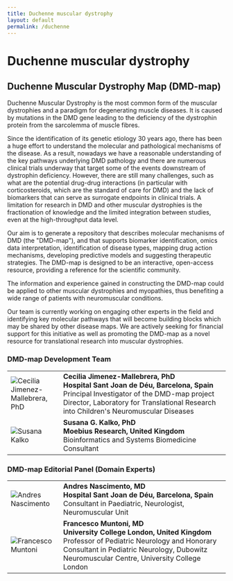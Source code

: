 ```yaml
---
title: Duchenne muscular dystrophy
layout: default
permalink: /duchenne
---
```


# Duchenne muscular dystrophy

## Duchenne Muscular Dystrophy Map (DMD-map)

<p>Duchenne Muscular Dystrophy is the most common form of the muscular dystrophies and a paradigm for degenerating muscle diseases. It is caused by mutations in the DMD gene leading to the deficiency of the dystrophin protein from the sarcolemma of muscle fibres.</p>

<p>Since the identification of its genetic etiology 30 years ago, there has been a huge effort to understand the molecular and pathological mechanisms of the disease. As a result, nowadays we have a reasonable understanding of the key pathways underlying DMD pathology and there are numerous clinical trials underway that target some of the events downstream of dystrophin deficiency. However, there are still many challenges, such as what are the potential drug-drug interactions (in particular with corticosteroids, which are the standard of care for DMD) and the lack of biomarkers that can serve as surrogate endpoints in clinical trials. A limitation for research in DMD and other muscular dystrophies is the fractionation of knowledge and the limited integration between studies, even at the high-throughput data level.</p>

<p>Our aim is to generate a repository that describes molecular mechanisms of DMD (the "DMD-map"), and that supports biomarker identification, omics data interpretation, identification of disease types, mapping drug action mechanisms, developing predictive models and suggesting therapeutic strategies. The DMD-map is designed to be an interactive, open-access resource, providing a reference for the scientific community.</p>

<p>The information and experience gained in constructing the DMD-map could be applied to other muscular dystrophies and myopathies, thus benefiting a wide range of patients with neuromuscular conditions.</p>

<p>Our team is currently working on engaging other experts in the field and identifying key molecular pathways that will become building blocks which may be shared by other disease maps. We are actively seeking for financial support for this initiative as well as promoting the DMD-map as a novel resource for translational research into muscular dystrophies.
</p>

<h3 id="developersteam">DMD-map Development Team</h3>

<table>
<tr>
<td style="width: 105px;"><img src="../images/team/CeciliaJimenezMallebrera.jpg" alt="Cecilia Jimenez-Mallebrera, PhD" /></td>
<td><strong>Cecilia Jimenez-Mallebrera, PhD</strong><br />
<strong>Hospital Sant Joan de Déu, Barcelona, Spain</strong><br />Principal Investigator of the DMD-map project<br />Director, Laboratory for Translational Research into Children's Neuromuscular Diseases</td>
</tr>
<tr>
<td><img src="../images/team/SusanaKalko.jpg" alt="Susana Kalko" /></td>
<td><strong>Susana G. Kalko, PhD</strong><br />
<strong>Moebius Research, United Kingdom</strong><br />Bioinformatics and Systems Biomedicine Consultant</td>
</tr>
</table>

<h3 id="editorscommittee">DMD-map Editorial Panel (Domain Experts)</h3>

<table>
<tr>
<td style="width: 105px;"><img src="../images/team/AndresNascimento.jpg" alt="Andres Nascimento" /></td>
<td><strong>Andres Nascimento, MD</strong><br />
<strong>Hospital Sant Joan de Déu, Barcelona, Spain</strong><br />Consultant in Paediatric, Neurologist, Neuromuscular Unit</td>
</tr>
<!--
<tr>
<td><img src="../images/team/FrancescPalau.jpg" alt="Francesc Palau" /></td>
<td><strong>Francesc Palau, PhD</strong><br />
<strong>Hospital Sant Joan de Déu, Barcelona, Spain</strong><br />Professor in Clinical Genetics<br />Director, Institute of Research Sant Joan de Déu</td>
</tr>
-->
<tr>
<td><img src="../images/team/FrancescoMuntoni.jpg" alt="Francesco Muntoni" /></td>
<td><strong>Francesco Muntoni, MD</strong><br />
<strong>University College London, United Kingdom</strong><br />Professor of Pediatric Neurology and Honorary Consultant in Pediatric Neurology, Dubowitz Neuromuscular Centre, University College London</td>
</tr>  
</table>
